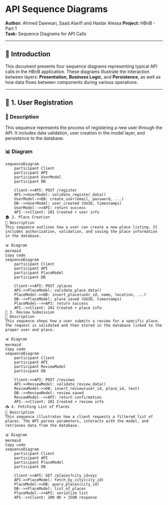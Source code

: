 # API Sequence Diagrams

**Author:** Ahmed Dawwari, Saad Alarifi and Haidar Alessa
**Project:** HBnB - Part 1  
**Task:** Sequence Diagrams for API Calls

---

## 📘 Introduction

This document presents four sequence diagrams representing typical API calls in the HBnB application. These diagrams illustrate the interaction between layers: **Presentation**, **Business Logic**, and **Persistence**, as well as how data flows between components during various operations.

---

## 🔐 1. User Registration

### 📝 Description
This sequence represents the process of registering a new user through the API. It includes data validation, user creation in the model layer, and persistence to the database.

### 📊 Diagram
```mermaid
sequenceDiagram
    participant Client
    participant API
    participant UserModel
    participant DB

    Client->>API: POST /register
    API->>UserModel: validate_register_data()
    UserModel->>DB: create_user(email, password, ...)
    DB-->>UserModel: user_created (UUID, timestamps)
    UserModel-->>API: return success
    API-->>Client: 201 Created + user info
🏠 2. Place Creation
📝 Description
This sequence outlines how a user can create a new place listing. It includes authorization, validation, and saving the place information in the database.

📊 Diagram
mermaid
Copy code
sequenceDiagram
    participant Client
    participant API
    participant PlaceModel
    participant DB

    Client->>API: POST /places
    API->>PlaceModel: validate_place_data()
    PlaceModel->>DB: insert_place(user_id, name, location, ...)
    DB-->>PlaceModel: place_saved (UUID, timestamps)
    PlaceModel-->>API: return success
    API-->>Client: 201 Created + place info
📝 3. Review Submission
📝 Description
This sequence shows how a user submits a review for a specific place. The request is validated and then stored in the database linked to the proper user and place.

📊 Diagram
mermaid
Copy code
sequenceDiagram
    participant Client
    participant API
    participant ReviewModel
    participant DB

    Client->>API: POST /reviews
    API->>ReviewModel: validate_review_data()
    ReviewModel->>DB: insert_review(user_id, place_id, text)
    DB-->>ReviewModel: review_saved
    ReviewModel-->>API: return confirmation
    API-->>Client: 201 Created + review info
📥 4. Fetching List of Places
📝 Description
This sequence illustrates how a client requests a filtered list of places. The API parses parameters, interacts with the model, and retrieves data from the database.

📊 Diagram
mermaid
Copy code
sequenceDiagram
    participant Client
    participant API
    participant PlaceModel
    participant DB

    Client->>API: GET /places?city_id=xyz
    API->>PlaceModel: fetch_by_city(city_id)
    PlaceModel->>DB: query_places(city_id)
    DB-->>PlaceModel: list_of_places
    PlaceModel-->>API: serialize list
    API-->>Client: 200 OK + JSON response
